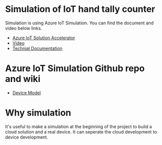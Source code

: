 # Simulation of IoT hand tally counter

Simulation is using Azure IoT Simulation. You can find the document and video below links.

 - [Azure IoT Solution Accelerator](https://www.azureiotsolutions.com)
 - [Video](https://www.youtube.com/watch?v=F9pTnHa08W0)
 - [Technial Documentation](https://docs.microsoft.com/en-us/azure/iot-accelerators/iot-accelerators-device-simulation-advanced-device)

 # Azure IoT Simulation Github repo and wiki

  - [Device Model](https://github.com/Azure/device-simulation-dotnet/wiki/Device-Models)

# Why simulation

It's useful to make a simulation at the beginning of the project to build a cloud solution and a real device. It can seperate the cloud development to device development. 